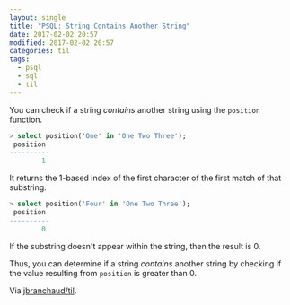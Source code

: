 ```yaml
---
layout: single
title: "PSQL: String Contains Another String"
date: 2017-02-02 20:57
modified: 2017-02-02 20:57
categories: til
tags:
  - psql
  - sql
  - til
---
```


You can check if a string _contains_ another string using the `position`
function.

```sql
> select position('One' in 'One Two Three');
 position
----------
        1
```

It returns the 1-based index of the first character of the first match of
that substring.

```sql
> select position('Four' in 'One Two Three');
 position
----------
        0
```

If the substring doesn't appear within the string, then the result is 0.

Thus, you can determine if a string _contains_ another string by checking if
the value resulting from `position` is greater than 0.

Via [jbranchaud/til](https://github.com/jbranchaud/til).
